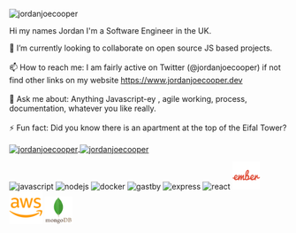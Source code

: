 <p align="left"> <img src="https://komarev.com/ghpvc/?username=jordanjoecooper" alt="jordanjoecooper" /> </p>
Hi my names Jordan I'm a Software Engineer in the UK.

👯 I’m currently looking to collaborate on open source JS based projects.
<br /><br />
📫 How to reach me: I am fairly active on Twitter (@jordanjoecooper) if not find other links on my website https://www.jordanjoecooper.dev
<br />
<br />
💬 Ask me about: Anything Javascript-ey , agile working, process, documentation, whatever you like really.
<br />
<br />
⚡ Fun fact: Did you know there is an apartment at the top of the Eifal Tower?

<a href="https://github.com/anuraghazra/github-readme-stats">
  <img align="center" src="https://github-readme-stats.vercel.app/api?username=jordanjoecooper&show_icons=true&theme=radical" alt="jordanjoecooper" />
</a>
<a href="https://github.com/anuraghazra/convoychat">
  <img align="center" src="https://github-readme-stats.vercel.app/api/top-langs/?username=jordanjoecooper&theme=radical" alt="jordanjoecooper" />
</a>
<p>
<img src="https://devicons.github.io/devicon/devicon.git/icons/javascript/javascript-original.svg" alt="javascript" width="50" height="50"/>
<img src="https://devicons.github.io/devicon/devicon.git/icons/nodejs/nodejs-original-wordmark.svg" alt="nodejs" width="50" height="50"/>
<img src="https://devicons.github.io/devicon/devicon.git/icons/docker/docker-original-wordmark.svg" alt="docker" width="50" height="50"/>
<img src="https://www.vectorlogo.zone/logos/gatsbyjs/gatsbyjs-icon.svg" alt="gastby" width="40" height="40"/>
<img src="https://devicons.github.io/devicon/devicon.git/icons/express/express-original-wordmark.svg" alt="express" width="50" height="50"/>
<img src="https://devicons.github.io/devicon/devicon.git/icons/react/react-original-wordmark.svg" alt="react" width="50" height="50"/>
<img src="https://github.com/devicons/devicon/blob/master/icons/ember/ember-original-wordmark.svg" alt="emberjs" width="50" height="50"/>
<img src="https://github.com/devicons/devicon/blob/master/icons/amazonwebservices/amazonwebservices-plain-wordmark.svg" alt="aws" width="60" height="60"/>
<img src="https://github.com/devicons/devicon/blob/master/icons/mongodb/mongodb-original-wordmark.svg" alt="mongodb" width="50" height="50"/> 
</p>
